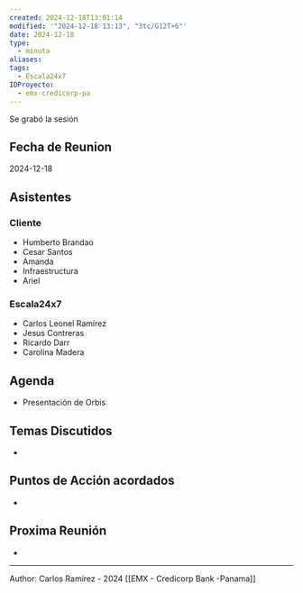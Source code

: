 ```yaml
---
created: 2024-12-18T13:01:14
modified: '"2024-12-18 13:13", "3tc/G12T+6"'
date: 2024-12-18
type:
  - minuta
aliases: 
tags:
  - Escala24x7
IDProyecto:
  - emx-credicorp-pa
---
```

Se grabó la sesión

## Fecha de Reunion
2024-12-18

## Asistentes

### Cliente
* Humberto Brandao
* Cesar Santos
* Amanda
* Infraestructura
* Ariel
### Escala24x7
- Carlos Leonel Ramírez
- Jesus Contreras
- Ricardo Darr
- Carolina Madera
## Agenda
* Presentación de Orbis
## Temas Discutidos
*  

## Puntos de Acción acordados
- 

## Proxima Reunión
*   



---
Author: Carlos Ramírez - 2024
[[EMX - Credicorp Bank -Panama]]

